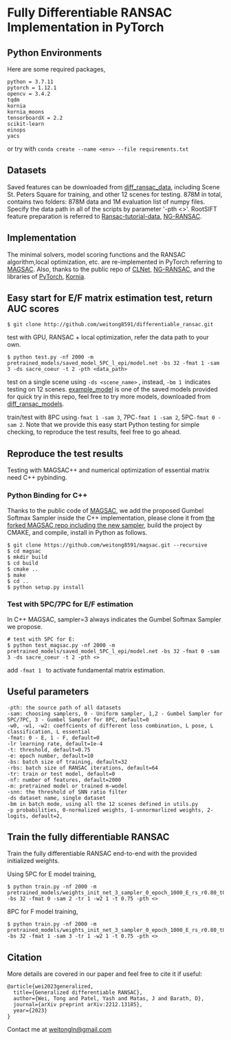 # Fully Differentiable RANSAC Implementation in PyTorch

## Python Environments
Here are some required packages,
```
python = 3.7.11
pytorch = 1.12.1
opencv = 3.4.2
tqdm  
kornia
kornia_moons
tensorboardX = 2.2
scikit-learn
einops
yacs
```
or try with ```conda create --name <env> --file requirements.txt```


[comment]: <> (Example)

[comment]: <> (```)

[comment]: <> ($ conda create --name publish python==3.7.11)

[comment]: <> ($ conda install pytorch=1.12.1)

[comment]: <> ($ conda install pytorch-gpu=1.12.1 cudatoolkit=11.3)

[comment]: <> ($ conda install tqdm)

[comment]: <> ($ conda install tensorboardX)

[comment]: <> ($ conda install sklearn)

[comment]: <> (```)

## Datasets
Saved features can be downloaded from [diff_ransac_data](https://cmp.felk.cvut.cz/~weitong/diff_ransac_data.zip), including Scene St. Peters Square for training, and other 12 scenes for testing.
878M in total, contains two folders: 878M data and 1M evaluation list of numpy files. 
Specify the data path in all of the scripts by parameter '-pth <>'.
RootSIFT feature preparation is referred to [Ransac-tutorial-data](https://github.com/ducha-aiki/ransac-tutorial-2020-data), [NG-RANSAC](https://github.com/vislearn/ngransac).

[comment]: <> (Saved features and models can be downloaded from [here]&#40;https://cmp.felk.cvut.cz/~weitong/&#41;.)

## Implementation
The minimal solvers, model scoring functions and the RANSAC algorithm,local optimization, etc. are re-implemented in PyTorch referring to [MAGSAC](https://github.com/danini/magsac).
Also, thanks to the public repo of [CLNet](https://github.com/sailor-z/CLNet), [NG-RANSAC](https://github.com/vislearn/ngransac), and the libraries of
[PyTorch](https://pytorch.org/get-started/previous-versions/),
[Kornia](https://github.com/kornia/kornia).

## Easy start for E/F matrix estimation test, return AUC scores
```
$ git clone http://github.com/weitong8591/differentiable_ransac.git 
```
test with GPU, RANSAC + local optimization, refer the data path to your own.
```
$ python test.py -nf 2000 -m pretrained_models/saved_model_5PC_l_epi/model.net -bs 32 -fmat 1 -sam 3 -ds sacre_coeur -t 2 -pth <data_path>
``` 
[comment]: <> ([0.5924076, 0.6333666, 0.67357635])
test on a single scene using ```-ds <scene_name>``` , instead, ```-bm 1 ```indicates testing on 12 scenes.
[example_model](pretrained_models/saved_model_5PC_l_epi/model.net) is one of the saved models provided for quick try in this repo, 
feel free to try more models, downloaded from [diff_ransac_models](https://cmp.felk.cvut.cz/~weitong/diff_ransac_models.zip).

train/test with 8PC using```-fmat 1 -sam 3```, 7PC```-fmat 1 -sam 2```, 5PC```-fmat 0 -sam 2```.
Note that we provide this easy start Python testing for simple checking, to reproduce the test results, feel free to go ahead.
## Reproduce the test results
Testing with MAGSAC++ and numerical optimization of essential matrix need C++ pybinding. 
### Python Binding for C++ 
Thanks to the public code of [MAGSAC](https://github.com/danini/magsac.git), we add the proposed Gumbel Softmax Sampler 
inside the C++ implementation, please clone it from [the forked MAGSAC repo including the new sampler](https://github.com/weitong8591/magsac.git), build the project by CMAKE, and compile, install in Python as follows.
```
$ git clone https://github.com/weitong8591/magsac.git --recursive
$ cd magsac
$ mkdir build
$ cd build
$ cmake ..
$ make
$ cd ..
$ python setup.py install
```
### Test with 5PC/7PC for E/F estimation
In C++ MAGSAC, sampler=3 always indicates the Gumbel Softmax Sampler we propose.

```
# test with 5PC for E:
$ python test_magsac.py -nf 2000 -m pretrained_models/saved_model_5PC_l_epi/model.net -bs 32 -fmat 0 -sam 3 -ds sacre_coeur -t 2 -pth <>
```
add ```-fmat 1 ``` to activate fundamental matrix estimation.
## Useful parameters
```
-pth: the source path of all datasets
-sam: choosing samplers, 0 - Uniform sampler, 1,2 - Gumbel Sampler for 5PC/7PC, 3 - Gumbel Sampler for 8PC, default=0
-w0, -w1, -w2: coeffcients of different loss combination, L pose, L classification, L essential
-fmat: 0 - E, 1 - F, default=0
-lr learning rate, default=1e-4
-t: threshold, default=0.75
-e: epoch number, default=10
-bs: batch size of training, default=32
-rbs: batch size of RANSAC iterations, default=64
-tr: train or test model, default=0
-nf: number of features, default=2000
-m: pretrained model or trained m-wodel
-snn: the threshold of SNN ratio filter
-ds dataset name, single dataset
-bm in batch mode, using all the 12 scenes defined in utils.py
-p probabilities, 0-normalized weights, 1-unnormarlized weights, 2-logits, default=2, 
```
## Train the fully differentiable RANSAC
Train the fully differentiable RANSAC end-to-end with the provided initialized weights.

 Using 5PC for E model training, 
```
$ python train.py -nf 2000 -m pretrained_models/weights_init_net_3_sampler_0_epoch_1000_E_rs_r0.80_t0.00_w1_1.00_.net -bs 32 -fmat 0 -sam 2 -tr 1 -w2 1 -t 0.75 -pth <>
```
 8PC for F model training, 
```
$ python train.py -nf 2000 -m pretrained_models/weights_init_net_3_sampler_0_epoch_1000_E_rs_r0.80_t0.00_w1_1.00_.net -bs 32 -fmat 1 -sam 3 -tr 1 -w2 1 -t 0.75 -pth <>
```

## Citation
More details are covered in our paper and feel free to cite it if useful:
```
@article{wei2023generalized,
  title={Generalized differentiable RANSAC},
  author={Wei, Tong and Patel, Yash and Matas, J and Barath, D},
  journal={arXiv preprint arXiv:2212.13185},
  year={2023}
}
```
Contact me at weitongln@gmail.com
